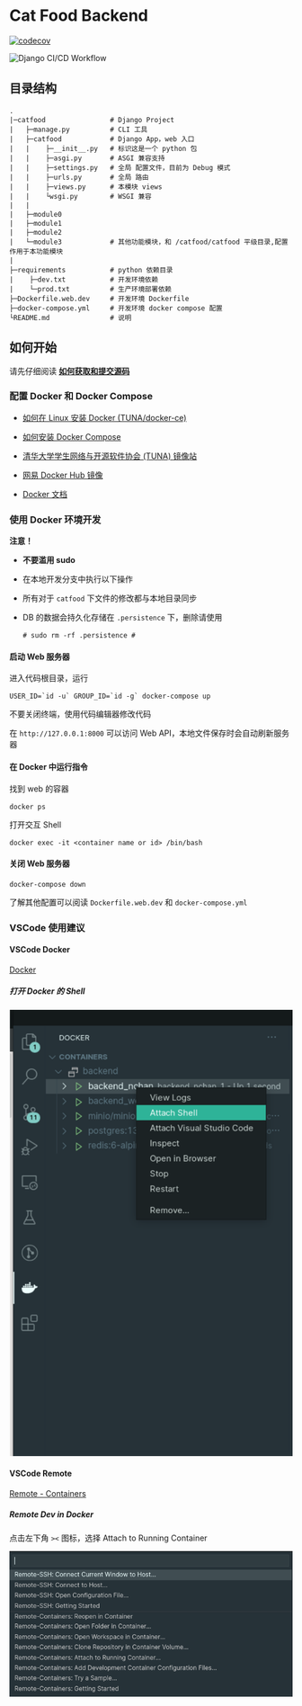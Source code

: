 # Cat Food Backend

[![codecov](https://codecov.io/gh/TJCatFood/backend/branch/main/graph/badge.svg?token=C1YPF6SH0G)](https://codecov.io/gh/TJCatFood/backend/)

![Django CI/CD Workflow](https://github.com/TJCatFood/backend/workflows/Django%20CI/CD%20Workflow/badge.svg)

## 目录结构

```
.
|─catfood                # Django Project
|   ├─manage.py          # CLI 工具
|   ├─catfood            # Django App，web 入口
|   |    ├─__init__.py   # 标识这是一个 python 包
|   |    ├─asgi.py       # ASGI 兼容支持
|   |    ├─settings.py   # 全局 配置文件，目前为 Debug 模式
|   |    ├─urls.py       # 全局 路由
|   |    ├─views.py      # 本模块 views
|   |    └wsgi.py        # WSGI 兼容
|   |
|   ├─module0
|   ├─module1
|   ├─module2
|   └─module3            # 其他功能模块，和 /catfood/catfood 平级目录,配置作用于本功能模块
|                                                  
├─requirements           # python 依赖目录
|    ├─dev.txt           # 开发环境依赖
|    └─prod.txt          # 生产环境部署依赖
├─Dockerfile.web.dev     # 开发环境 Dockerfile
├─docker-compose.yml     # 开发环境 docker compose 配置
└README.md               # 说明
```

## 如何开始

请先仔细阅读 [**如何获取和提交源码**](https://github.com/TJCatFood/README)

### 配置 Docker 和 Docker Compose

- [如何在 Linux 安装 Docker (TUNA/docker-ce)](https://mirrors.tuna.tsinghua.edu.cn/help/docker-ce/)

- [如何安装 Docker Compose](https://docs.docker.com/compose/install/)

- [清华大学学生网络与开源软件协会 (TUNA) 镜像站](https://mirrors.tuna.tsinghua.edu.cn/)

- [网易 Docker Hub 镜像](https://hub-mirror.c.163.com/)

- [Docker 文档](https://docs.docker.com/)


### 使用 Docker 环境开发

**注意！**
- **不要滥用 sudo**
- 在本地开发分支中执行以下操作
- 所有对于 `catfood` 下文件的修改都与本地目录同步
- DB 的数据会持久化存储在 `.persistence` 下，删除请使用

    ```
    # sudo rm -rf .persistence #
    ```
#### 启动 Web 服务器

进入代码根目录，运行

```
USER_ID=`id -u` GROUP_ID=`id -g` docker-compose up
```

不要关闭终端，使用代码编辑器修改代码

在 `http://127.0.0.1:8000` 可以访问 Web API，本地文件保存时会自动刷新服务器

#### 在 Docker 中运行指令

找到 web 的容器

```
docker ps
```

打开交互 Shell

```
docker exec -it <container name or id> /bin/bash 
```

#### 关闭 Web 服务器

```
docker-compose down
```

了解其他配置可以阅读 `Dockerfile.web.dev` 和 `docker-compose.yml`

### VSCode 使用建议

#### VSCode Docker

[Docker](https://marketplace.visualstudio.com/items?itemName=ms-azuretools.vscode-docker)

##### 打开 Docker 的 Shell

![VSCode Docker](./image/vscode-docker.png)

#### VSCode Remote

[Remote - Containers](https://marketplace.visualstudio.com/items?itemName=ms-vscode-remote.remote-containers)

##### Remote Dev in Docker

点击左下角 `><` 图标，选择 Attach to Running Container

![VSCode Remote Container](./image/vscode-remote-container.png)
